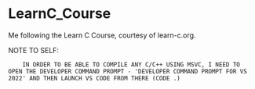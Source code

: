 # LearnC_Course
Me following the Learn C Course, courtesy of learn-c.org.

NOTE TO SELF: 

        IN ORDER TO BE ABLE TO COMPILE ANY C/C++ USING MSVC, I NEED TO OPEN THE DEVELOPER COMMAND PROMPT - 'DEVELOPER COMMAND PROMPT FOR VS 2022' AND THEN LAUNCH VS CODE FROM THERE (CODE .)